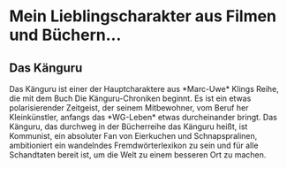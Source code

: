 
# Mein Lieblingscharakter aus Filmen und Büchern...
## Das Känguru

Das Känguru ist einer der Hauptcharaktere aus \*Marc-Uwe\* Klings Reihe, die mit dem Buch Die Känguru-Chroniken beginnt. 
Es ist ein etwas polarisierender Zeitgeist, der seinem Mitbewohner, vom Beruf her Kleinkünstler, anfangs das \*WG-Leben\* etwas durcheinander bringt.
Das Känguru, das durchweg in der Bücherreihe das Känguru heißt, ist Kommunist, ein absoluter Fan von Eierkuchen und Schnapspralinen, ambitioniert ein wandelndes Fremdwörterlexikon zu sein und für alle Schandtaten bereit ist, um die
Welt zu einem besseren Ort zu machen. 
